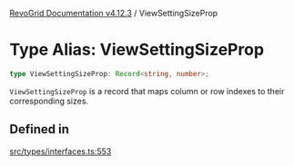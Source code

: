 [RevoGrid Documentation v4.12.3](README.md) / ViewSettingSizeProp

# Type Alias: ViewSettingSizeProp

```ts
type ViewSettingSizeProp: Record<string, number>;
```

`ViewSettingSizeProp` is a record that maps column or row indexes to their
corresponding sizes.

## Defined in

[src/types/interfaces.ts:553](https://github.com/revolist/revogrid/blob/d8faaf908685ef9767dc3ea8ccad1628e41fbf76/src/types/interfaces.ts#L553)
